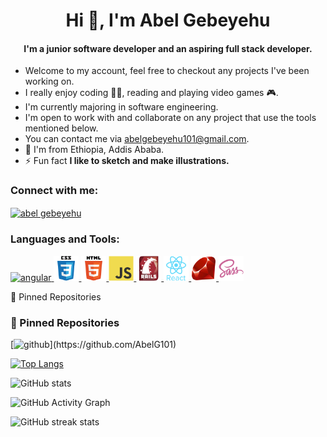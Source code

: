 <h1 align="center">Hi 👋, I'm Abel Gebeyehu</h1>
<h4 align="center">I'm a junior software developer and an aspiring full stack developer.</h4>  


- Welcome to my account, feel free to checkout any projects I've been working on.
- I really enjoy coding 👩‍💻, reading and playing video games 🎮.
- I'm currently majoring in software engineering.
- I'm open to work with and collaborate on any project that use the tools mentioned below.
- You can contact me via [abelgebeyehu101@gmail.com](abelgebeyehu101@gmail.com).
- 📍 I'm from Ethiopia, Addis Ababa. 
- ⚡ Fun fact **I like to sketch and make illustrations.**

<h3 align="left">Connect with me:</h3>
<p align="left">
<a href="https://linkedin.com/in/abel gebeyehu" target="blank"><img align="center" src="https://raw.githubusercontent.com/rahuldkjain/github-profile-readme-generator/master/src/images/icons/Social/linked-in-alt.svg" alt="abel gebeyehu" height="30" width="40" /></a>
</p>

<h3 align="left">Languages and Tools:</h3>
<p align="left"> <a href="https://angular.io" target="_blank" rel="noreferrer"> <img src="https://angular.io/assets/images/logos/angular/angular.svg" alt="angular" width="40" height="40"/> </a> <a href="https://www.w3schools.com/css/" target="_blank" rel="noreferrer"> <img src="https://raw.githubusercontent.com/devicons/devicon/master/icons/css3/css3-original-wordmark.svg" alt="css3" width="40" height="40"/> </a> <a href="https://www.w3.org/html/" target="_blank" rel="noreferrer"> <img src="https://raw.githubusercontent.com/devicons/devicon/master/icons/html5/html5-original-wordmark.svg" alt="html5" width="40" height="40"/> </a> <a href="https://developer.mozilla.org/en-US/docs/Web/JavaScript" target="_blank" rel="noreferrer"> <img src="https://raw.githubusercontent.com/devicons/devicon/master/icons/javascript/javascript-original.svg" alt="javascript" width="40" height="40"/> </a> <a href="https://rubyonrails.org" target="_blank" rel="noreferrer"> <img src="https://raw.githubusercontent.com/devicons/devicon/master/icons/rails/rails-original-wordmark.svg" alt="rails" width="40" height="40"/> </a> <a href="https://reactjs.org/" target="_blank" rel="noreferrer"> <img src="https://raw.githubusercontent.com/devicons/devicon/master/icons/react/react-original-wordmark.svg" alt="react" width="40" height="40"/> </a> <a href="https://www.ruby-lang.org/en/" target="_blank" rel="noreferrer"> <img src="https://raw.githubusercontent.com/devicons/devicon/master/icons/ruby/ruby-original.svg" alt="ruby" width="40" height="40"/> </a> <a href="https://sass-lang.com" target="_blank" rel="noreferrer"> <img src="https://raw.githubusercontent.com/devicons/devicon/master/icons/sass/sass-original.svg" alt="sass" width="40" height="40"/> </a> </p>
📌 Pinned Repositories
<h3 align="left">📌 Pinned Repositories</h3>
[<img src='https://cdn.jsdelivr.net/npm/simple-icons@3.0.1/icons/github.svg' alt='github' height='40'>](https://github.com/AbelG101)  

[![Top Langs](https://github-readme-stats.vercel.app/api/top-langs/?username=AbelG101)](https://github.com/anuraghazra/github-readme-stats)

![GitHub stats](https://github-readme-stats.vercel.app/api?username=AbelG101&show_icons=true)  

![GitHub Activity Graph](https://activity-graph.herokuapp.com/graph?username=AbelG101)  

![GitHub streak stats](https://github-readme-streak-stats.herokuapp.com/?user=AbelG101)  



